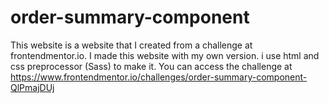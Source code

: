 # order-summary-component
This website is a website that I created from a challenge at frontendmentor.io. I made this website with my own version. i use html and css preprocessor (Sass) to make it.  You can access the challenge at https://www.frontendmentor.io/challenges/order-summary-component-QlPmajDUj
